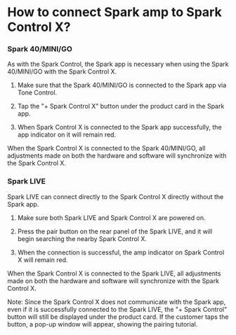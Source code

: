 # How to connect Spark amp to Spark Control X?

### Spark 40/MINI/GO

As with the Spark Control, the Spark app is necessary when using the Spark 40/MINI/GO with the Spark Control X.

1. Make sure that the Spark 40/MINI/GO is connected to the Spark app via Tone Control. 
   
2. Tap the "+ Spark Control X" button under the product card in the Spark app.
   
3. When Spark Control X is connected to the Spark app successfully, the app indicator on it will remain red.

When the Spark Control X is connected to the Spark 40/MINI/GO, all adjustments made on both the hardware and software will synchronize with the Spark Control X.


### Spark LIVE

Spark LIVE can connect directly to the Spark Control X directly without the Spark app.

1. Make sure both Spark LIVE and Spark Control X are powered on.
   
2. Press the pair button on the rear panel of the Spark LIVE, and it will begin searching the nearby Spark Control X.
   
3. When the connection is successful, the amp indicator on Spark Control X will remain red.


When the Spark Control X is connected to the Spark LIVE, all adjustments made on both the hardware and software will synchronize with the Spark Control X.


Note: Since the Spark Control X does not communicate with the Spark app, even if it is successfully connected to the Spark LIVE, the "+ Spark Control" button will still be displayed under the product card. 
If the customer taps the button, a pop-up window will appear, showing the pairing tutorial.